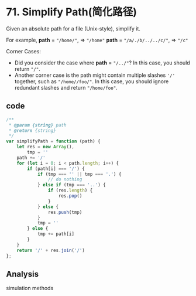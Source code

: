 # 71. Simplify Path(简化路径)

Given an absolute path for a file (Unix-style), simplify it.

For example,
**path** = `"/home/"`, => `"/home"`
**path** = `"/a/./b/../../c/"`, => `"/c"`

Corner Cases:

- Did you consider the case where **path** = `"/../"`?
  In this case, you should return `"/"`.
- Another corner case is the path might contain multiple slashes `'/'`
  together, such as `"/home//foo/"`.
  In this case, you should ignore redundant slashes and return `"/home/foo"`.

## code

```js
/**
 * @param {string} path
 * @return {string}
 */
var simplifyPath = function (path) {
    let res = new Array(),
        tmp = ''
    path += '/'
    for (let i = 0; i < path.length; i++) {
        if (path[i] === '/') {
            if (tmp === '' || tmp === '.') {
                // do nothing
            } else if (tmp === '..') {
                if (res.length) {
                    res.pop()
                }
            } else {
                res.push(tmp)
            }
            tmp = ''
        } else {
            tmp += path[i]
        }
    }
    return '/' + res.join('/')
};
```

## Analysis

simulation methods